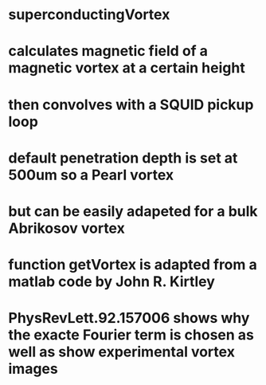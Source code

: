 # superconductingVortex
# calculates magnetic field of a magnetic vortex at a certain height
# then convolves with a SQUID pickup loop
# default penetration depth is set at 500um so a Pearl vortex
# but can be easily adapeted for a bulk Abrikosov vortex
# function getVortex is adapted from a matlab code by John R. Kirtley
# PhysRevLett.92.157006 shows why the exacte Fourier term is chosen as well as show experimental vortex images
